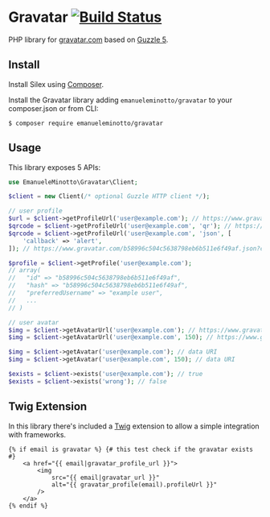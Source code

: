 Gravatar [![Build Status](https://travis-ci.org/EmanueleMinotto/Gravatar.svg)](https://travis-ci.org/EmanueleMinotto/Gravatar)
====================

PHP library for [gravatar.com](http://www.gravatar.com/) based on [Guzzle 5](http://docs.guzzlephp.org/en/latest/).

## Install
Install Silex using [Composer](http://getcomposer.org/).

Install the Gravatar library adding `emanueleminotto/gravatar` to your composer.json or from CLI:

```
$ composer require emanueleminotto/gravatar
```

## Usage

This library exposes 5 APIs:

```php
use EmanueleMinotto\Gravatar\Client;

$client = new Client(/* optional Guzzle HTTP client */);

// user profile
$url = $client->getProfileUrl('user@example.com'); // https://www.gravatar.com/b58996c504c5638798eb6b511e6f49af.json
$qrcode = $client->getProfileUrl('user@example.com', 'qr'); // https://www.gravatar.com/b58996c504c5638798eb6b511e6f49af.qr
$qrcode = $client->getProfileUrl('user@example.com', 'json', [
    'callback' => 'alert',
]); // https://www.gravatar.com/b58996c504c5638798eb6b511e6f49af.json?callback=alert

$profile = $client->getProfile('user@example.com');
// array(
//   "id" => "b58996c504c5638798eb6b511e6f49af",
//   "hash" => "b58996c504c5638798eb6b511e6f49af",
//   "preferredUsername" => "example user",
//   ...
// )

// user avatar
$img = $client->getAvatarUrl('user@example.com'); // https://www.gravatar.com/avatar/b58996c504c5638798eb6b511e6f49af.jpg?d=404&r=g&s=80
$img = $client->getAvatarUrl('user@example.com', 150); // https://www.gravatar.com/avatar/b58996c504c5638798eb6b511e6f49af.jpg?d=404&r=g&s=150

$img = $client->getAvatar('user@example.com'); // data URI
$img = $client->getAvatar('user@example.com', 150); // data URI

$exists = $client->exists('user@example.com'); // true
$exists = $client->exists('wrong'); // false
```

## Twig Extension

In this library there's included a [Twig](http://twig.sensiolabs.org/) extension to allow a simple integration with frameworks.

```twig
{% if email is gravatar %} {# this test check if the gravatar exists #}
    <a href="{{ email|gravatar_profile_url }}">
        <img
            src="{{ email|gravatar_url }}"
            alt="{{ gravatar_profile(email).profileUrl }}"
        />
    </a>
{% endif %}
```
